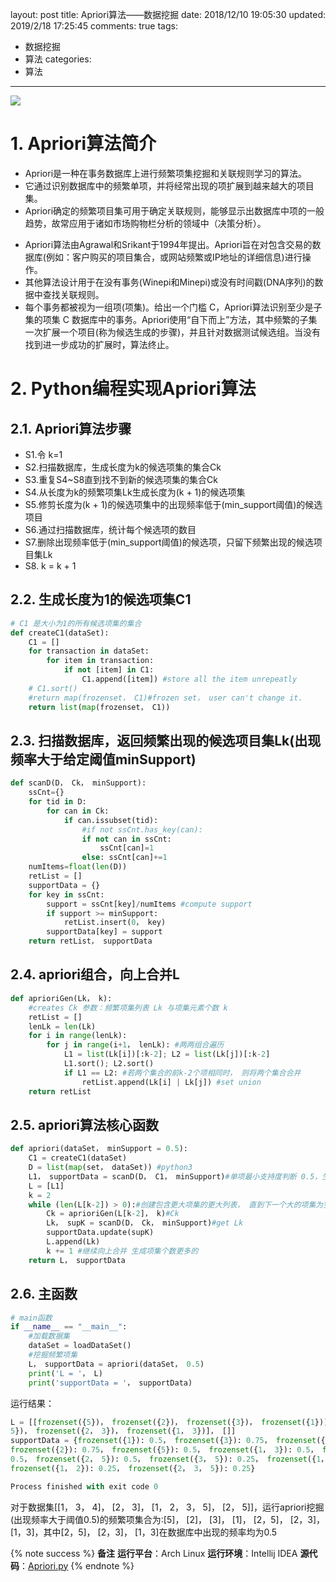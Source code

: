layout: post
title: Apriori算法——数据挖掘
date: 2018/12/10 19:05:30
updated: 2019/2/18 17:25:45
comments: true
tags:
- 数据挖掘
- 算法
categories:
- 算法

---
<img src="https://eisenhao.coding.net/p/eisenhao/d/eisenhao/git/raw/master/uploads/DataMining_Apriori.png" class="full-image" />

# 1. Apriori算法简介
- Apriori是一种在事务数据库上进行频繁项集挖掘和关联规则学习的算法。
- 它通过识别数据库中的频繁单项，并将经常出现的项扩展到越来越大的项目集。
- Apriori确定的频繁项目集可用于确定关联规则，能够显示出数据库中项的一般趋势，故常应用于诸如市场购物栏分析的领域中（决策分析）。

<!-- more -->

- Apriori算法由Agrawal和Srikant于1994年提出。Apriori旨在对包含交易的数据库(例如：客户购买的项目集合，或网站频繁或IP地址的详细信息)进行操作。
- 其他算法设计用于在没有事务(Winepi和Minepi)或没有时间戳(DNA序列)的数据中查找关联规则。
- 每个事务都被视为一组项(项集)。给出一个门槛 C，Apriori算法识别至少是子集的项集 C 数据库中的事务。Apriori使用“自下而上”方法，其中频繁的子集一次扩展一个项目(称为候选生成的步骤)，并且针对数据测试候选组。当没有找到进一步成功的扩展时，算法终止。

# 2. Python编程实现Apriori算法
## 2.1. Apriori算法步骤
- S1.令 k=1
- S2.扫描数据库，生成长度为k的候选项集的集合Ck
- S3.重复S4~S8直到找不到新的候选项集的集合Ck
- S4.从长度为k的频繁项集Lk生成长度为(k + 1)的候选项集
- S5.修剪长度为(k + 1)的候选项集中的出现频率低于(min_support阈值)的候选项目
- S6.通过扫描数据库，统计每个候选项的数目
- S7.删除出现频率低于(min_support阈值)的候选项，只留下频繁出现的候选项目集Lk
- S8. k = k + 1

## 2.2. 生成长度为1的候选项集C1
```python
# C1 是大小为1的所有候选项集的集合
def createC1(dataSet):
    C1 = []
    for transaction in dataSet:
        for item in transaction:
            if not [item] in C1:
                C1.append([item]) #store all the item unrepeatly
    # C1.sort()
    #return map(frozenset， C1)#frozen set， user can't change it.
    return list(map(frozenset， C1))
```

## 2.3. 扫描数据库，返回频繁出现的候选项目集Lk(出现频率大于给定阈值minSupport)
```python
def scanD(D， Ck， minSupport):
    ssCnt={}
    for tid in D:
        for can in Ck:
            if can.issubset(tid):
                #if not ssCnt.has_key(can):
                if not can in ssCnt:
                    ssCnt[can]=1
                else: ssCnt[can]+=1
    numItems=float(len(D))
    retList = []
    supportData = {}
    for key in ssCnt:
        support = ssCnt[key]/numItems #compute support
        if support >= minSupport:
            retList.insert(0， key)
        supportData[key] = support
    return retList， supportData
```

## 2.4. apriori组合，向上合并L
```python
def aprioriGen(Lk， k):
    #creates Ck 参数：频繁项集列表 Lk 与项集元素个数 k
    retList = []
    lenLk = len(Lk)
    for i in range(lenLk):
        for j in range(i+1， lenLk): #两两组合遍历
            L1 = list(Lk[i])[:k-2]; L2 = list(Lk[j])[:k-2]
            L1.sort(); L2.sort()
            if L1 == L2: #若两个集合的前k-2个项相同时， 则将两个集合合并
                retList.append(Lk[i] | Lk[j]) #set union
    return retList
```

## 2.5. apriori算法核心函数
```python
def apriori(dataSet， minSupport = 0.5):
    C1 = createC1(dataSet)
    D = list(map(set， dataSet)) #python3
    L1， supportData = scanD(D， C1， minSupport)#单项最小支持度判断 0.5，生成L1
    L = [L1]
    k = 2
    while (len(L[k-2]) > 0):#创建包含更大项集的更大列表， 直到下一个大的项集为空
        Ck = aprioriGen(L[k-2]， k)#Ck
        Lk， supK = scanD(D， Ck， minSupport)#get Lk
        supportData.update(supK)
        L.append(Lk)
        k += 1 #继续向上合并 生成项集个数更多的
    return L， supportData
```

## 2.6. 主函数
```python
# main函数
if __name__ == "__main__":
    #加载数据集
    dataSet = loadDataSet()
    #挖掘频繁项集
    L， supportData = apriori(dataSet， 0.5)
    print('L = '， L)
    print('supportData = '， supportData)
```

运行结果：
```python
L = [[frozenset({5})， frozenset({2})， frozenset({3})， frozenset({1})]， [frozenset({2，
5})， frozenset({2， 3})， frozenset({1， 3})]， []]
supportData = {frozenset({1}): 0.5， frozenset({3}): 0.75， frozenset({4}): 0.25，
frozenset({2}): 0.75， frozenset({5}): 0.5， frozenset({1， 3}): 0.5， frozenset({2， 3}):
0.5， frozenset({2， 5}): 0.5， frozenset({3， 5}): 0.25， frozenset({1， 5}): 0.25，
frozenset({1， 2}): 0.25， frozenset({2， 3， 5}): 0.25}

Process finished with exit code 0
```
对于数据集[[1， 3， 4]， [2， 3]， [1， 2， 3， 5]， [2， 5]]，运行apriori挖掘(出现频率大于阈值0.5)的频繁项集合为:[5]， [2]，
[3]， [1]， [2，5]， [2，3]， [1，3]，其中[2，5]， [2，3]， [1，3]在数据库中出现的频率均为0.5

{% note success %}
**备注**
**运行平台**：Arch Linux
**运行环境**：Intellij IDEA
**源代码**：[Apriori.py](https://eisenhao.coding.net/p/eisenhao/d/eisenhao/git/raw/master/uploads/Apriori.py)
{% endnote %}
